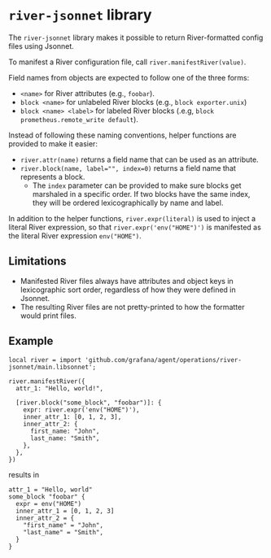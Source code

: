 # `river-jsonnet` library

The `river-jsonnet` library makes it possible to return River-formatted config
files using Jsonnet.

To manifest a River configuration file, call `river.manifestRiver(value)`.

Field names from objects are expected to follow one of the three forms:

* `<name>` for River attributes (e.g., `foobar`).
* `block <name>` for unlabeled River blocks (e.g., `block exporter.unix`)
* `block <name> <label>` for labeled River blocks (.e.g, `block prometheus.remote_write default`).

Instead of following these naming conventions, helper functions are provided to
make it easier:

* `river.attr(name)` returns a field name that can be used as an attribute.
* `river.block(name, label="", index=0)` returns a field name that represents a block.
  * The `index` parameter can be provided to make sure blocks get marshaled in
    a specific order. If two blocks have the same index, they will be ordered
    lexicographically by name and label.

In addition to the helper functions, `river.expr(literal)` is used to inject a
literal River expression, so that `river.expr('env("HOME")')` is manifested as
the literal River expression `env("HOME")`.

## Limitations

* Manifested River files always have attributes and object keys in
  lexicographic sort order, regardless of how they were defined in Jsonnet.
* The resulting River files are not pretty-printed to how the formatter would
  print files.

## Example

```jsonnet
local river = import 'github.com/grafana/agent/operations/river-jsonnet/main.libsonnet';

river.manifestRiver({
  attr_1: "Hello, world!",

  [river.block("some_block", "foobar")]: {
    expr: river.expr('env("HOME")'),
    inner_attr_1: [0, 1, 2, 3],
    inner_attr_2: {
      first_name: "John",
      last_name: "Smith",
    },
  },
})
```

results in

```river
attr_1 = "Hello, world"
some_block "foobar" {
  expr = env("HOME")
  inner_attr_1 = [0, 1, 2, 3]
  inner_attr_2 = {
    "first_name" = "John",
    "last_name" = "Smith",
  }
}
```
